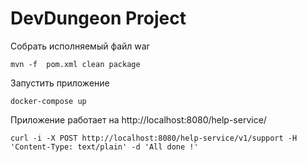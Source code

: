DevDungeon Project
==================
Собрать исполняемый файл war
```shell
mvn -f  pom.xml clean package
```
Запустить приложение
```shell
docker-compose up
```
Приложение работает на
http://localhost:8080/help-service/

```shell
curl -i -X POST http://localhost:8080/help-service/v1/support -H 'Content-Type: text/plain' -d 'All done !'
```

